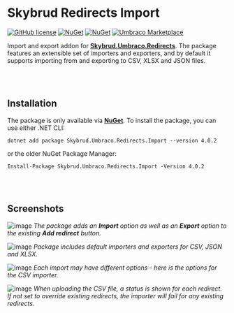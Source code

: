 # Skybrud Redirects Import

[![GitHub license](https://img.shields.io/badge/license-MIT-blue.svg)](LICENSE.md)
[![NuGet](https://img.shields.io/nuget/vpre/Skybrud.Umbraco.Redirects.Import.svg)](https://www.nuget.org/packages/Skybrud.Umbraco.Redirects.Import)
[![NuGet](https://img.shields.io/nuget/dt/Skybrud.Umbraco.Redirects.Import.svg)](https://www.nuget.org/packages/Skybrud.Umbraco.Redirects.Import)
[![Umbraco Marketplace](https://img.shields.io/badge/umbraco-marketplace-%233544B1)](https://marketplace.umbraco.com/package/skybrud.umbraco.redirects.import)

Import and export addon for [**Skybrud.Umbraco.Redirects**](https://github.com/skybrud/Skybrud.Umbraco.Redirects). The package features an extensible set of importers and exporters, and by default it supports importing from and exporting to CSV, XLSX and JSON files.


<br /><br />

## Installation

The package is only available via [**NuGet**](https://www.nuget.org/packages/Skybrud.Umbraco.Redirects.Import). To install the package, you can use either .NET CLI:

```
dotnet add package Skybrud.Umbraco.Redirects.Import --version 4.0.2
```

or the older NuGet Package Manager:

```
Install-Package Skybrud.Umbraco.Redirects.Import -Version 4.0.2
```



<br /><br />

## Screenshots

![image](https://user-images.githubusercontent.com/3634580/187294337-f95fc44c-a058-4e0f-8c31-aed876115ed5.png)
*The package adds an **Import** option as well as an **Export** option to the existing **Add redirect** button.*

![image](https://user-images.githubusercontent.com/3634580/187294360-428ed84e-a0ac-4c56-a2be-85e76fe53e25.png)
*Package includes default importers and exporters for CSV, JSON and XLSX.*

![image](https://user-images.githubusercontent.com/3634580/187294375-eabce1bb-a220-48af-bbb5-63b79a44d08e.png)
*Each import may have different options - here is the options for the CSV importer.*

![image](https://user-images.githubusercontent.com/3634580/187294383-a702e0af-7c94-4d6c-8987-4bfe111bcc31.png)
*When uploading the CSV file, a status is shown for each redirect. If not set to override existing redirects, the importer will fail for any existing redirects.*
